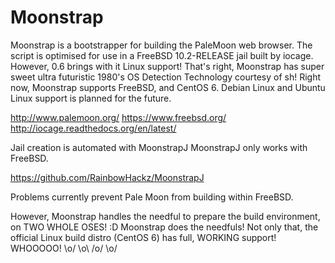 # Moonstrap
Moonstrap is a bootstrapper for building the PaleMoon web browser.
The script is optimised for use in a FreeBSD 10.2-RELEASE jail built by iocage.
However, 0.6 brings with it Linux support!
That's right, Moonstrap has super sweet ultra futuristic 1980's OS Detection Technology
courtesy of sh!
Right now, Moonstrap supports FreeBSD, and CentOS 6. Debian Linux and Ubuntu Linux
support is planned for the future.

http://www.palemoon.org/
https://www.freebsd.org/
http://iocage.readthedocs.org/en/latest/

Jail creation is automated with MoonstrapJ
MoonstrapJ only works with FreeBSD.

https://github.com/RainbowHackz/MoonstrapJ

Problems currently prevent Pale Moon from building within FreeBSD.

However, Moonstrap handles the needful to prepare the build environment, on TWO WHOLE OSES! :D
Moonstrap does the needfuls!
Not only that, the official Linux build distro (CentOS 6) 
has full, WORKING support! WHOOOOO! \o/ \o\ /o/ \o/
